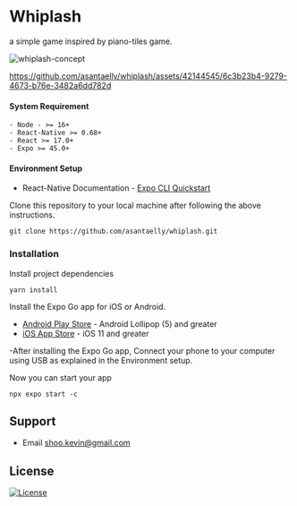 # Whiplash

a simple game inspired by piano-tiles game.


![whiplash-concept](https://github.com/asantaelly/whiplash/assets/42144545/fc4d31ed-b44b-4d5d-9e3d-8ab9b01245e8)




https://github.com/asantaelly/whiplash/assets/42144545/6c3b23b4-9279-4673-b76e-3482a6dd782d



#### System Requirement

    - Node - >= 16+
    - React-Native >= 0.68+
    - React >= 17.0+
    - Expo >= 45.0+


#### Environment Setup

- React-Native Documentation - [Expo CLI Quickstart](https://reactnative.dev/docs/environment-setup)


Clone this repository to your local machine after following the above instructions.

```
git clone https://github.com/asantaelly/whiplash.git
```

### Installation

Install project dependencies

```
yarn install
```
  
Install the Expo Go app for iOS or Android.

- [Android Play Store](https://play.google.com/store/apps/details?id=host.exp.exponent) - Android Lollipop (5) and greater
- [iOS App Store](https://apps.apple.com/app/expo-go/id982107779) -  iOS 11 and greater

 
 -After installing the Expo Go app, Connect your phone to your computer using USB as explained in the Environment setup.
 
 Now you can start your app
 ```
 npx expo start -c
 ```
## Support

- Email shoo.kevin@gmail.com

## License

[![License](http://img.shields.io/:license-mit-blue.svg?style=flat-square)](http://badges.mit-license.org)

